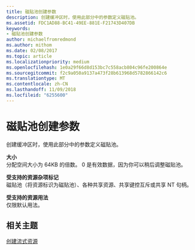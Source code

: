```yaml
---
title: 磁贴池创建参数
description: 创建缓冲区时，使用此部分中的参数定义磁贴池。
ms.assetid: FDC1AD88-BC41-49EE-881E-F21743D407DB
keywords:
- 磁贴池创建参数
author: michaelfromredmond
ms.author: mithom
ms.date: 02/08/2017
ms.topic: article
ms.localizationpriority: medium
ms.openlocfilehash: 1e0a29f66d8d153bc7c558acb804c96fe200864e
ms.sourcegitcommit: f2c9a050a9137a473f28b613968d5782866142c6
ms.translationtype: MT
ms.contentlocale: zh-CN
ms.lasthandoff: 11/09/2018
ms.locfileid: "6255600"
---
```

# <a name="tile-pool-creation-parameters"></a>磁贴池创建参数


创建缓冲区时，使用此部分中的参数定义磁贴池。

<span id="Size"></span><span id="size"></span><span id="SIZE"></span>**大小**  
分配空间大小为 64KB 的倍数。 0 是有效数据，因为你可以稍后调整磁贴池。

<span id="Supported_Resource_Misc_Flags"></span><span id="supported_resource_misc_flags"></span><span id="SUPPORTED_RESOURCE_MISC_FLAGS"></span>**受支持的资源杂项标记**  
磁贴池（将资源标识为磁贴池）、各种共享资源、共享键控互斥或共享 NT 句柄。

<span id="Supported_Resource_Usage"></span><span id="supported_resource_usage"></span><span id="SUPPORTED_RESOURCE_USAGE"></span>**受支持的资源用法**  
仅限默认用法。

## <a name="span-idrelated-topicsspanrelated-topics"></a><span id="related-topics"></span>相关主题


[创建流式资源](creating-streaming-resources.md)

 

 




